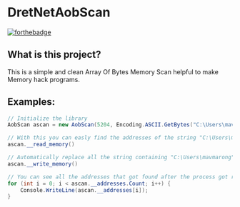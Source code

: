# DretNetAobScan
[![forthebadge](https://forthebadge.com/images/badges/made-with-c-sharp.svg)](https://forthebadge.com)


## What is this project?
This is a simple and clean Array Of Bytes Memory Scan helpful to make Memory hack programs.
## Examples:
```csharp
// Initialize the library
AobScan ascan = new AobScan(5204, Encoding.ASCII.GetBytes("C:\Users\mavmarong"), Encoding.ASCII.GetBytes("Hello!"));

// With this you can easly find the addresses of the string "C:\Users\mavmarong" in the memory of the indicated process id.
ascan.__read_memory()

// Automatically replace all the string containing "C:\Users\mavmarong" with "Hello!"
ascan.__write_memory()

// You can see all the addresses that got found after the process got readed
for (int i = 0; i < ascan.__addresses.Count; i++) {
    Console.WriteLine(ascan.__addresses[i]);
}
```
